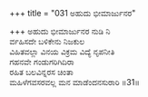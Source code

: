 +++
title = "031 ಅಹುದು ಭೀಮಾರ್ಜುನರ"

+++
ಅಹುದು ಭೀಮಾರ್ಜುನರ ನುಡಿ ನಿ  
ರ್ವಹಿಸದೇ ಬಳಿಕೇನು ನಿಜಕುಲ  
ವಿಹಿತವಲ್ಲಾ ವಿನಯ ವಿಕ್ರಮ ವಿದ್ಯೆ ನೃಪನೀತಿ  
ಗಹನವೇ ಗಂಡುಗರಿಗಿದಿರಾ  
ರಹಿತ ಬಲವಿನ್ನರಸ ಚಿಂತಾ  
ಮಹಿಳೆಗವಸರವಲ್ಲ ಮನ ಮಾಡೆಂದನಸುರಾರಿ      ॥31॥